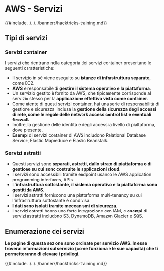 # AWS - Servizi

{{#include ../../../banners/hacktricks-training.md}}

## Tipi di servizi

### Servizi container

I servizi che rientrano nella categoria dei servizi container presentano le seguenti caratteristiche:

- Il servizio in sé viene eseguito su **istanze di infrastruttura separate**, come EC2.
- **AWS** è responsabile di **gestire il sistema operativo e la piattaforma**.
- Un servizio gestito è fornito da AWS, che tipicamente corrisponde al servizio stesso per la **applicazione effettiva vista come container**.
- Come utente di questi servizi container, hai una serie di responsabilità di gestione e sicurezza, inclusa la **gestione della sicurezza degli accessi di rete, come le regole delle network access control list e eventuali firewall**.
- Inoltre, la gestione delle identità e degli accessi a livello di piattaforma, dove presente.
- **Esempi** di servizi container di AWS includono Relational Database Service, Elastic Mapreduce e Elastic Beanstalk.

### Servizi astratti

- Questi servizi sono **separati, astratti, dallo strato di piattaforma o di gestione su cui sono costruite le applicazioni cloud**.
- I servizi sono accessibili tramite endpoint usando le AWS application programming interfaces, APIs.
- L'**infrastruttura sottostante, il sistema operativo e la piattaforma sono gestiti da AWS**.
- I servizi astratti forniscono una piattaforma multi-tenancy su cui l'infrastruttura sottostante è condivisa.
- **I dati sono isolati tramite meccanismi di sicurezza**.
- I servizi astratti hanno una forte integrazione con IAM, e **esempi** di servizi astratti includono S3, DynamoDB, Amazon Glacier e SQS.

## Enumerazione dei servizi

**Le pagine di questa sezione sono ordinate per servizio AWS. In esse troverai informazioni sul servizio (come funziona e le sue capacità) che ti permetteranno di elevare i privilegi.**


{{#include ../../../banners/hacktricks-training.md}}
